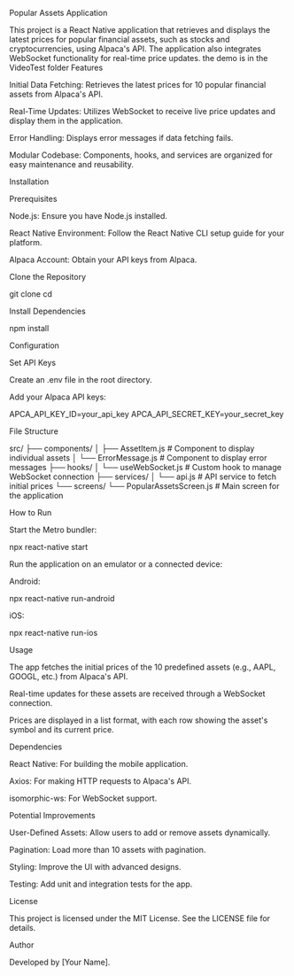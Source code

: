 Popular Assets Application

This project is a React Native application that retrieves and displays the latest prices for popular financial assets, such as stocks and cryptocurrencies, using Alpaca's API. The application also integrates WebSocket functionality for real-time price updates.
the demo is in the VideoTest folder
Features

Initial Data Fetching: Retrieves the latest prices for 10 popular financial assets from Alpaca's API.

Real-Time Updates: Utilizes WebSocket to receive live price updates and display them in the application.

Error Handling: Displays error messages if data fetching fails.

Modular Codebase: Components, hooks, and services are organized for easy maintenance and reusability.

Installation

Prerequisites

Node.js: Ensure you have Node.js installed.

React Native Environment: Follow the React Native CLI setup guide for your platform.

Alpaca Account: Obtain your API keys from Alpaca.

Clone the Repository

git clone <repository-url>
cd <repository-folder>

Install Dependencies

npm install

Configuration

Set API Keys

Create an .env file in the root directory.

Add your Alpaca API keys:

APCA_API_KEY_ID=your_api_key
APCA_API_SECRET_KEY=your_secret_key

File Structure

src/
├── components/
│   ├── AssetItem.js          # Component to display individual assets
│   └── ErrorMessage.js       # Component to display error messages
├── hooks/
│   └── useWebSocket.js       # Custom hook to manage WebSocket connection
├── services/
│   └── api.js                # API service to fetch initial prices
└── screens/
    └── PopularAssetsScreen.js # Main screen for the application

How to Run

Start the Metro bundler:

npx react-native start

Run the application on an emulator or a connected device:

Android:

npx react-native run-android

iOS:

npx react-native run-ios

Usage

The app fetches the initial prices of the 10 predefined assets (e.g., AAPL, GOOGL, etc.) from Alpaca's API.

Real-time updates for these assets are received through a WebSocket connection.

Prices are displayed in a list format, with each row showing the asset's symbol and its current price.

Dependencies

React Native: For building the mobile application.

Axios: For making HTTP requests to Alpaca's API.

isomorphic-ws: For WebSocket support.

Potential Improvements

User-Defined Assets: Allow users to add or remove assets dynamically.

Pagination: Load more than 10 assets with pagination.

Styling: Improve the UI with advanced designs.

Testing: Add unit and integration tests for the app.

License

This project is licensed under the MIT License. See the LICENSE file for details.

Author

Developed by [Your Name].


